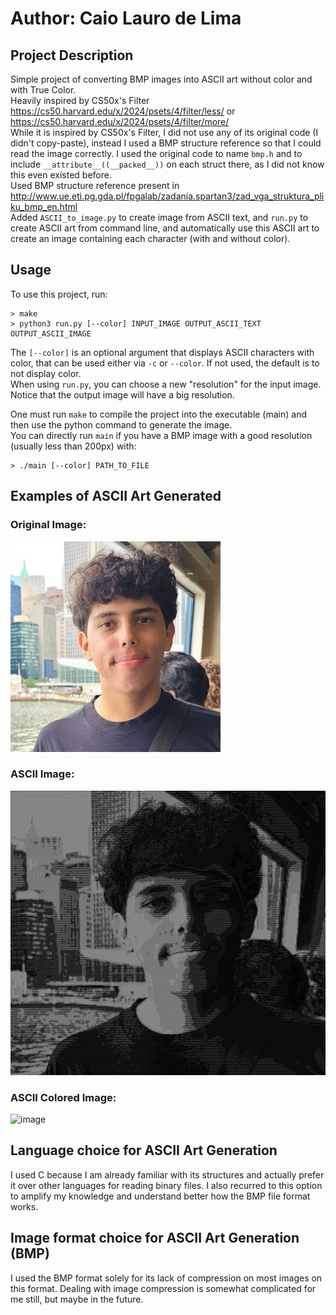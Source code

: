 # Author: Caio Lauro de Lima
## Project Description
Simple project of converting BMP images into ASCII art without color and with True Color.\
Heavily inspired by CS50x's Filter https://cs50.harvard.edu/x/2024/psets/4/filter/less/ or https://cs50.harvard.edu/x/2024/psets/4/filter/more/ \
While it is inspired by CS50x's Filter, I did not use any of its original code (I didn't copy-paste), instead I used a BMP structure reference so that I could read the image correctly. I used the original code to name `bmp.h` and to include `__attribute__((__packed__))` on each struct there, as I did not know this even existed before.\
Used BMP structure reference present in http://www.ue.eti.pg.gda.pl/fpgalab/zadania.spartan3/zad_vga_struktura_pliku_bmp_en.html \
Added `ASCII_to_image.py` to create image from ASCII text, and `run.py` to create ASCII art from command line, and automatically use this ASCII art to create an image containing each character (with and without color).

## Usage
To use this project, run:
```
> make
> python3 run.py [--color] INPUT_IMAGE OUTPUT_ASCII_TEXT OUTPUT_ASCII_IMAGE
```
The `[--color]` is an optional argument that displays ASCII characters with color, that can be used either via `-c` or `--color`. If not used, the default is to not display color. \
When using `run.py`, you can choose a new "resolution" for the input image. Notice that the output image will have a big resolution.

One must run `make` to compile the project into the executable (main) and then use the python command to generate the image. \
You can directly run `main` if you have a BMP image with a good resolution (usually less than 200px) with:
```
> ./main [--color] PATH_TO_FILE
```

## Examples of ASCII Art Generated
### Original Image:
![image](https://github.com/caio-lauro/cll-ascii-art/blob/main/examples/me.jpg?raw=true)
### ASCII Image:
![image](https://github.com/caio-lauro/cll-ascii-art/blob/main/examples/me-ascii.png?raw=true)
### ASCII Colored Image:
![image](https://github.com/caio-lauro/cll-ascii-art/blob/main/examples/me-ascii-colored.png?raw=true)

## Language choice for ASCII Art Generation
I used C because I am already familiar with its structures and actually prefer it over other languages for reading binary files. I also recurred to this option to amplify my knowledge and understand better how the BMP file format works.

## Image format choice for ASCII Art Generation (BMP)
I used the BMP format solely for its lack of compression on most images on this format. Dealing with image compression is somewhat complicated for me still, but maybe in the future.